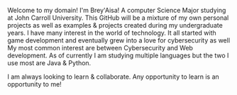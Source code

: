 

Welcome to my domain!
I'm Brey'Aisa! A computer Science Major studying at John Carroll University.
This GitHub will be a mixture of my own personal projects as well as examples & projects created during my undergraduate years.
I have many interest in the world of technology. It all started with game development and eventually grew into a love for cybersecurity as well
My most common interest are between Cybersecurity and Web development. 
As of currently I am studying multiple languages but the two I use most are Java & Python.

I am always looking to learn & collaborate. Any opportunity to learn is an opportunity to me! 
